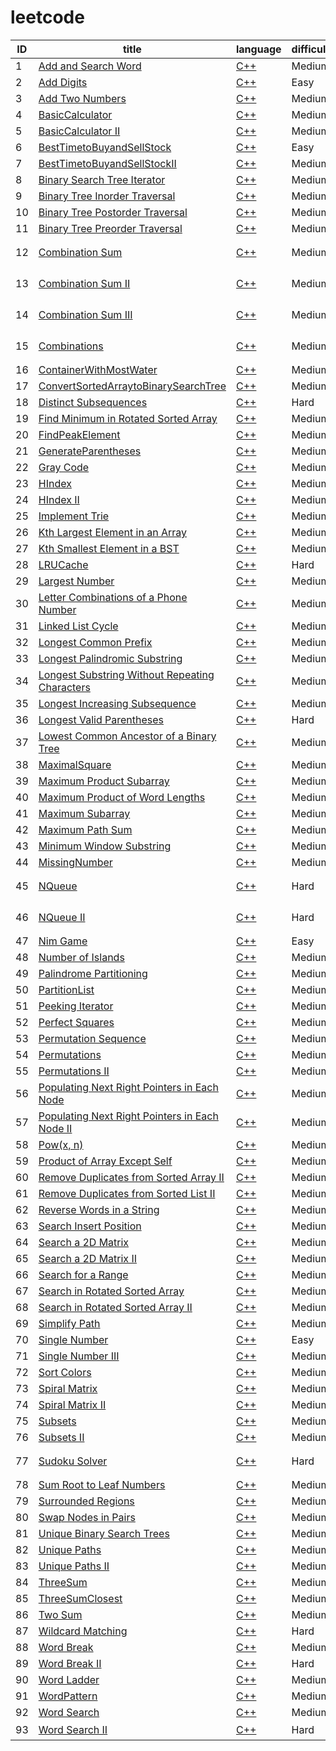 leetcode
====
|ID|title|language|difficulty|type|
|----|----|---|---|---|
|1|[Add and Search Word](https://leetcode.com/problems/add-and-search-word-data-structure-design)|[C++](src/Add%20and%20Search%20Word/AddandSearchWord.cpp)|Medium|trie tree|
|2|[Add Digits](https://leetcode.com/problems/add-digits/)|[C++](src/Add%20Digits/AddDigits.cpp)|Easy||
|3|[Add Two Numbers](https://leetcode.com/problems/add-two-numbers/)|[C++](src/Add%20Two%20Numbers/AddTwoNumbers.cpp)|Medium||
|4|[BasicCalculator](https://leetcode.com/problems/basic-calculator/)|[C++](src/Basic%20Calculator/BasicCalculator.cpp)|Medium||
|5|[BasicCalculator II](https://leetcode.com/problems/basic-calculator-ii/)|[C++](src/Basic%20Calculator%20II/BasicCalculator2.cpp)|Medium||
|6|[BestTimetoBuyandSellStock](https://leetcode.com/problems/best-time-to-buy-and-sell-stock/)|[C++](src/Best%20Time%20to%20Buy%20and%20Sell%20Stock/BuyAndSellStock.cpp)|Easy||
|7|[BestTimetoBuyandSellStockII](https://leetcode.com/problems/best-time-to-buy-and-sell-stock-ii/)|[C++](src/BestTimetoBuyandSellStockII/BuyAndSellStock2.cpp)|Medium||
|8|[Binary Search Tree Iterator](https://leetcode.com/problems/binary-search-tree-iterator/)|[C++](src/Binary%20Search%20Tree%20Iterator/BinarySearchTreeIterator.cpp)|Medium||
|9|[Binary Tree Inorder Traversal](https://leetcode.com/problems/binary-tree-inorder-traversal/)|[C++](src/Binary%20Tree%20Inorder%20Traversal/BinaryTreeInorderTraversal.cpp)|Medium||
|10|[Binary Tree Postorder Traversal](https://leetcode.com/problems/binary-tree-postorder-traversal/)|[C++](src/Binary%20Tree%20Postorder%20Traversal/BinaryTreePostorderTraversal.cpp)|Medium||
|11|[Binary Tree Preorder Traversal](https://leetcode.com/problems/binary-tree-preorder-traversal/)|[C++](src/Binary%20Tree%20Preorder%20Traversal/BinaryTreePreorderTraversal.cpp)|Medium||
|12|[Combination Sum](https://leetcode.com/problems/combination-sum/)|[C++](src/Combination%20Sum/CombinationSum.cpp)|Medium|combination repeated、dfs|
|13|[Combination Sum II](https://leetcode.com/problems/combination-sum-ii/)|[C++](src/Combination%20Sum%20II/CombinationSumII.cpp)|Medium|combination once、dfs|
|14|[Combination Sum III](https://leetcode.com/problems/combination-sum-iii/)|[C++](src/Combination%20Sum%20III/CombinationSum3.cpp)|Medium|combination、dfs|
|15|[Combinations](https://leetcode.com/problems/combinations//)|[C++](src/Combinations/Combinations.cpp)|Medium|combination、dfs|
|16|[ContainerWithMostWater](https://leetcode.com/problems/container-with-most-water/)|[C++](src/Container%20With%20Most%20Water/ContainerWithMostWater.cpp)|Medium||
|17|[ConvertSortedArraytoBinarySearchTree](https://leetcode.com/problems/convert-sorted-array-to-binary-search-tree/)|[C++](src/Convert%20Sorted%20Array%20to%20Binary%20Search%20Tree/ConvertSortedArraytoBinarySearchTree.cpp)|Medium||
|18|[Distinct Subsequences](https://leetcode.com/problems/distinct-subsequences/)|[C++](src/DistinctSubsequences/DistinctSubsequences.cpp)|Hard|dp|
|19|[Find Minimum in Rotated Sorted Array](https://leetcode.com/problems/find-minimum-in-rotated-sorted-array/)|[C++](src/Find%20Minimum%20in%20Rotated%20Sorted%20Array/FindMinimuminRotatedSortedArray.cpp)|Medium||
|20|[FindPeakElement](https://leetcode.com/problems/find-peak-element/)|[C++](src/FindPeakElement/FindPeakElement.cpp)|Medium||
|21|[GenerateParentheses](https://leetcode.com/problems/generate-parentheses/)|[C++](src/GenerateParentheses/GenerateParentheses.cpp)|Medium||
|22|[Gray Code](https://leetcode.com/problems/gray-code/)|[C++](src/Gray%20Code/GrayCode.cpp)|Medium||
|23|[HIndex](https://leetcode.com/problems/h-index/)|[C++](src/HIndex/HIndex.cpp)|Medium||
|24|[HIndex II](https://leetcode.com/problems/h-index-ii/)|[C++](src/HIndex%20II/HIndex2.cpp)|Medium||
|25|[Implement Trie](https://leetcode.com/problems/implement-trie/)|[C++](src/Implement%20Trie/ImplementTrie.cpp)|Medium||
|26|[Kth Largest Element in an Array](https://leetcode.com/problems/kth-largest-element-in-an-array/)|[C++](src/Kth%20Largest%20Element%20in%20an%20Array/KthLargestElementinanArray.cpp)|Medium||
|27|[Kth Smallest Element in a BST](https://leetcode.com/problems/kth-largest-element-in-an-array/)|[C++](src/Kth%20Smallest%20Element%20in%20a%20BST/KthSmallestElementinaBST.cpp)|Medium||
|28|[LRUCache](https://leetcode.com/problems/lru-cache/)|[C++](src/LRUCache/LRUCache.cpp)|Hard||
|29|[Largest Number](https://leetcode.com/problems/largest-number/)|[C++](src/Largest%20Number/LargestNumber.cpp)|Medium||
|30|[Letter Combinations of a Phone Number](https://leetcode.com/problems/letter-combinations-of-a-phone-number/)|[C++](src/Letter%20Combinations%20of%20a%20Phone%20Number/LetterCombinationsofaPhoneNumber.cpp)|Medium|dfs|
|31|[Linked List Cycle](https://leetcode.com/problems/linked-list-cycle/)|[C++](src/Linked%20List%20Cycle/LinkedListCycle.cpp)|Medium||
|32|[Longest Common Prefix](https://leetcode.com/problems/longest-common-prefix/)|[C++](src/Longest%20Common%20Prefix/LongestCommonPrefix.cpp)|Medium||
|33|[Longest Palindromic Substring](https://leetcode.com/problems/longest-palindromic-substring/)|[C++](src/Longest%20Palindromic%20Substring/LongestPalindromicSubstring.cpp)|Medium||
|34|[Longest Substring Without Repeating Characters](https://leetcode.com/problems/longest-substring-without-repeating-characters/)|[C++](src/Longest%20Substring%20Without%20Repeating%20Characters/LongestSubstringWithoutRepeatingCharacters.cpp)|Medium||
|35|[Longest Increasing Subsequence](https://leetcode.com/problems/longest-increasing-subsequence/)|[C++](src/LongestIncreasingSubsequence/LongestIncreasingSubsequence.cpp)|Medium|dp|
|36|[Longest Valid Parentheses](https://leetcode.com/problems/longest-valid-parentheses/)|[C++](src/LongestValidParentheses/LongestValidParentheses.cpp)|Hard|dp|
|37|[Lowest Common Ancestor of a Binary Tree](https://leetcode.com/problems/longest-valid-parentheses/)|[C++](src/Lowest%20Common%20Ancestor%20of%20a%20Binary%20Tree/LowestCommonAncestorofaBinaryTree2.cpp)|Medium|dfs|
|38|[MaximalSquare](https://leetcode.com/problems/maximal-square/)|[C++](src/Maximal%20Square/MaximalSquare.cpp)|Medium|dp|
|39|[Maximum Product Subarray](https://leetcode.com/problems/maximum-product-subarray/)|[C++](src/Maximum%20Product%20Subarray/MaximumProductSubarray.cpp)|Medium||
|40|[Maximum Product of Word Lengths](https://leetcode.com/problems/maximum-product-of-word-lengths/)|[C++](src/MaximumProductofWordLengths/MaximumProductofWordLengths.cpp)|Medium|bit|
|41|[Maximum Subarray](https://leetcode.com/problems/maximum-subarray/)|[C++](src/MaximumSubarray/MaximumSubarray.cpp)|Medium|dp|
|42|[Maximum Path Sum](https://leetcode.com/problems/minimum-path-sum/)|[C++](src/MaximumPathSum/MaximumPathSum.cpp)|Medium||
|43|[Minimum Window Substring](https://leetcode.com/problems/minimum-window-substring/)|[C++](src/Minimum%20Window%20Substring/MinimumWindowSubstring.cpp)|Medium||
|44|[MissingNumber](https://leetcode.com/problems/missing-number/)|[C++](src/Missing%20Number/MissingNumber.cpp)|Medium||
|45|[NQueue](https://leetcode.com/problems/n-queens/)|[C++](src/NQueue/NQueue.cpp)|Hard|dfs、stack、backtrace|
|46|[NQueue II](https://leetcode.com/problems/n-queens-ii/)|[C++](src/NQueue%20II/NQueueII.cpp)|Hard|dfs、stack、backtrace|
|47|[Nim Game](https://leetcode.com/problems/nim-game/)|[C++](src/Nim%20Game/NimGame.cpp)|Easy||
|48|[Number of Islands](https://leetcode.com/problems/number-of-islands/)|[C++](src/Number%20of%20Islands/NumberofIslands.cpp)|Medium||
|49|[Palindrome Partitioning](https://leetcode.com/problems/palindrome-partitioning/)|[C++](src/PalindromePartitioning/PalindromePartitioning.cpp)|Medium||
|50|[PartitionList](https://leetcode.com/problems/partition-list/)|[C++](src/PartitionList/Partition%20List.cpp)|Medium||
|51|[Peeking Iterator](https://leetcode.com/problems/peeking-iterator/)|[C++](src/PeekingIterator/PeekingIterator.cpp)|Medium||
|52|[Perfect Squares](https://leetcode.com/problems/perfect-squares/)|[C++](src/PerfectSquares/PermutationSequence.cpp)|Medium||
|53|[Permutation Sequence](https://leetcode.com/problems/permutation-sequence/)|[C++](src/PermutationSequence/PermutationSequence.cpp)|Medium||
|54|[Permutations](https://leetcode.com/problems/permutations/)|[C++](src/Permutations/Permutations.cpp)|Medium||
|55|[Permutations II](https://leetcode.com/problems/permutations-ii/)|[C++](src/Permutations%20II/Permutations2.cpp)|Medium||
|56|[Populating Next Right Pointers in Each Node](https://leetcode.com/problems/populating-next-right-pointers-in-each-node/)|[C++](src/PopulatingNextRightPointersinEachNode/PopulatingNextRightPointersinEachNode.cpp)|Medium||
|57|[Populating Next Right Pointers in Each Node II](https://leetcode.com/problems/populating-next-right-pointers-in-each-node-ii/)|[C++](src/PopulatingNextRightPointersinEachNodeII/PopulatingNextRightPointersinEachNodeII.cpp)|Medium||
|58|[Pow(x, n)](https://leetcode.com/problems/powx-n/)|[C++](src/Pow/Pow.cpp)|Medium||
|59|[Product of Array Except Self](https://leetcode.com/problems/product-of-array-except-self/)|[C++](src/ProductofArrayExceptSelf/ProductofArrayExceptSelf.cpp)|Medium||
|60|[Remove Duplicates from Sorted Array II](https://leetcode.com/problems/remove-duplicates-from-sorted-array-ii/)|[C++](src/Remove%20Duplicates%20from%20Sorted%20Array%20II/RemoveDuplicatesfromSortedArrayII.cpp)|Medium||
|61|[Remove Duplicates from Sorted List II](https://leetcode.com/problems/remove-duplicates-from-sorted-list-ii/)|[C++](src/Remove%20Duplicates%20from%20Sorted%20List%20II/RemoveDuplicatesfromSortedListII.cpp)|Medium||
|62|[Reverse Words in a String](https://leetcode.com/problems/reverse-words-in-a-string/)|[C++](src/Reverse%20Words%20in%20a%20String/ReverseWordsinaString.cpp)|Medium||
|63|[Search Insert Position ](https://leetcode.com/problems/search-insert-position/)|[C++](src/Search%20Insert%20Position/SearchInsertPosition.cpp)|Medium||
|64|[Search a 2D Matrix](https://leetcode.com/problems/search-a-2d-matrix/)|[C++](src/Search%20a%202D%20Matrix/Searcha2DMatrix.cpp)|Medium||
|65|[Search a 2D Matrix II](https://leetcode.com/problems/search-a-2d-matrix-ii/)|[C++](src/Search%20a%202D%20Matrix%20II/Searcha2DMatrixII.cpp)|Medium||
|66|[Search for a Range ](https://leetcode.com/problems/search-for-a-range/)|[C++](src/Search%20for%20a%20Range/SearchforaRange.cpp)|Medium||
|67|[Search in Rotated Sorted Array](https://leetcode.com/problems/search-in-rotated-sorted-array/)|[C++](src/Search%20in%20Rotated%20Sorted%20Array/SearchinRotatedSortedArray.cpp)|Medium||
|68|[Search in Rotated Sorted Array II](https://leetcode.com/problems/search-in-rotated-sorted-array-ii/)|[C++](src/Search%20in%20Rotated%20Sorted%20Array%20II/SearchinRotatedSortedArrayII.cpp)|Medium||
|69|[Simplify Path ](https://leetcode.com/problems/simplify-path/)|[C++](src/Simplify%20Path/SimplifyPath.cpp)|Medium||
|70|[Single Number ](https://leetcode.com/problems/single-number/)|[C++](src/Single%20Number/SingleNumber.cpp)|Easy||
|71|[Single Number III](https://leetcode.com/problems/permutations/)|[C++](src/Single%20Number%20III/SingleNumberIII.cpp)|Medium||
|72|[Sort Colors](https://leetcode.com/problems/sort-colors/)|[C++](src/Sort%20Colors/SortColors.cpp)|Medium||
|73|[Spiral Matrix](https://leetcode.com/problems/spiral-matrix/)|[C++](src/SpiralMatrix/SpiralMatrix.cpp)|Medium||
|74|[Spiral Matrix II](https://leetcode.com/problems/spiral-matrix-ii)|[C++](src/SpiralMatrix%20II/SpiralMatrix2.cpp)|Medium||
|75|[Subsets](https://leetcode.com/problems/subsets/)|[C++](src/Subsets/Subsets.cpp)|Medium||
|76|[Subsets II ](https://leetcode.com/problems/subsets-ii/)|[C++](src/Subsets%20II/SubsetsII.cpp)|Medium||
|77|[Sudoku Solver](https://leetcode.com/problems/sudoku-solver/)|[C++](src/Sudoku%20Solver/SudokuSolver.cpp)|Hard|dfs、stack、backtrace|
|78|[Sum Root to Leaf Numbers](https://leetcode.com/problems/sum-root-to-leaf-numbers/)|[C++](src/Sum%20Root%20to%20Leaf%20Numbers/SumRoottoLeafNumbers.cpp)|Medium||
|79|[Surrounded Regions](https://leetcode.com/problems/surrounded-regions/)|[C++](src/SurroundedRegions/SurroundedRegions.cpp)|Medium||
|80|[Swap Nodes in Pairs](https://leetcode.com/problems/swap-nodes-in-pairs/)|[C++](src/Swap%20Nodes%20in%20Pairs/SwapNodesinPairs.cpp)|Medium||
|81|[Unique Binary Search Trees](https://leetcode.com/problems/sudoku-solver/)|[C++](src/UniqueBinarySearchTree/UniqueBinarySearchTree.cpp)|Medium||
|82|[Unique Paths](https://leetcode.com/problems/unique-paths/)|[C++](src/Unique%20Paths/UniquePaths.cpp)|Medium||
|83|[Unique Paths II](https://leetcode.com/problems/unique-paths-ii/)|[C++](src/Unique%20Paths%20II/UniquePathsII.cpp)|Medium||
|84|[ThreeSum](https://leetcode.com/problems/3sum/)|[C++](src/ThreeSum/ThreeSum.cpp)|Medium||
|85|[ThreeSumClosest](https://leetcode.com/problems/3sum-closest/)|[C++](src/ThreeSumClosest/ThreeSumClosest.cpp)|Medium||
|86|[Two Sum](https://leetcode.com/problems/two-sum/)|[C++](src/Two%20Sum/TwoSum.cpp)|Medium||
|87|[Wildcard Matching](https://leetcode.com/problems/wildcard-matching/)|[C++](src/WildcardMatching/WildcardMatching.cpp)|Hard|dp|
|88|[Word Break](https://leetcode.com/problems/word-break/)|[C++](src/WordBreak/WordBreak.cpp)|Medium|dp|
|89|[Word Break II](https://leetcode.com/problems/word-break-ii/)|[C++](src/WordBreak%20II/WordBreak2.cpp)|Hard|dp|
|90|[Word Ladder](https://leetcode.com/problems/word-ladder/)|[C++](src/WordLadder/WordLadder.cpp)|Medium|bfs|
|91|[WordPattern](https://leetcode.com/problems/word-pattern/)|[C++](src/WordPattern/WordPattern.cpp)|Medium||
|92|[Word Search](https://leetcode.com/problems/word-search/)|[C++](src/WordSearch/WordSearch.cpp)|Medium|dfs|
|93|[Word Search II](https://leetcode.com/problems/word-search-ii/)|[C++](src/WordSearch%20II/WordSearch2.cpp)|Hard|dfs、trie tree|

